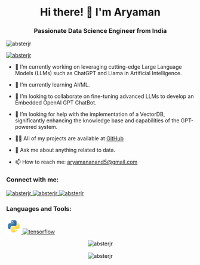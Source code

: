 <h1 align="center">Hi there! 👋 I'm Aryaman</h1>
<h3 align="center">Passionate Data Science Engineer from India</h3>

<p align="left"> 
  <img src="https://komarev.com/ghpvc/?username=absterjr&label=Profile%20views&color=0e75b6&style=flat" alt="absterjr" /> 
</p>

<p align="left"> 
  <a href="https://github.com/ryo-ma/github-profile-trophy">
    <img src="https://github-profile-trophy.vercel.app/?username=absterjr" alt="absterjr" />
  </a> 
</p>

- 🔭 I’m currently working on leveraging cutting-edge Large Language Models (LLMs) such as ChatGPT and Llama in Artificial Intelligence.

- 🌱 I’m currently learning AI/ML.

- 👯 I’m looking to collaborate on fine-tuning advanced LLMs to develop an Embedded OpenAI GPT ChatBot.

- 🤝 I’m looking for help with the implementation of a VectorDB, significantly enhancing the knowledge base and capabilities of the GPT-powered system.

- 👨‍💻 All of my projects are available at [GitHub](https://github.com/absterjr)

- 💬 Ask me about anything related to data.

- 📫 How to reach me: [aryamananand5@gmail.com](mailto:aryamananand5@gmail.com)

<h3 align="left">Connect with me:</h3>
<p align="left">
  <a href="https://twitter.com/absterjr" target="blank">
    <img align="center" src="https://raw.githubusercontent.com/rahuldkjain/github-profile-readme-generator/master/src/images/icons/Social/twitter.svg" alt="absterjr" height="30" width="40" />
  </a>
  <a href="https://linkedin.com/in/absterjr" target="blank">
    <img align="center" src="https://raw.githubusercontent.com/rahuldkjain/github-profile-readme-generator/master/src/images/icons/Social/linked-in-alt.svg" alt="absterjr" height="30" width="40" />
  </a>
  <a href="https://kaggle.com/absterjr" target="blank">
    <img align="center" src="https://raw.githubusercontent.com/rahuldkjain/github-profile-readme-generator/master/src/images/icons/Social/kaggle.svg" alt="absterjr" height="30" width="40" />
  </a>
  <!-- Add more social media icons as needed -->
</p>

<h3 align="left">Languages and Tools:</h3>
<p align="left">
  <a href="https://www.python.org" target="_blank" rel="noreferrer">
    <img src="https://raw.githubusercontent.com/devicons/devicon/master/icons/python/python-original.svg" alt="python" width="40" height="40"/>
  </a>
  <a href="https://www.tensorflow.org" target="_blank" rel="noreferrer">
    <img src="https://www.vectorlogo.zone/logos/tensorflow/tensorflow-icon.svg" alt="tensorflow" width="40" height="40"/>
  </a>
  <!-- Add more tools and languages you use -->
</p>

<p align="center">
  <img align="center" src="https://github-readme-stats.vercel.app/api?username=absterjr&show_icons=true&locale=en" alt="absterjr" />
</p>

<p align="center">
  <img align="center" src="https://github-readme-streak-stats.herokuapp.com/?user=absterjr&" alt="absterjr" />
</p>

